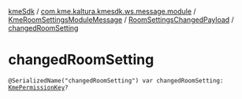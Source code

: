 [kmeSdk](../../../index.md) / [com.kme.kaltura.kmesdk.ws.message.module](../../index.md) / [KmeRoomSettingsModuleMessage](../index.md) / [RoomSettingsChangedPayload](index.md) / [changedRoomSetting](./changed-room-setting.md)

# changedRoomSetting

`@SerializedName("changedRoomSetting") var changedRoomSetting: `[`KmePermissionKey`](../../../com.kme.kaltura.kmesdk.ws.message.type.permissions/-kme-permission-key/index.md)`?`